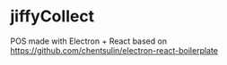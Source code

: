 # jiffyCollect

POS made with Electron + React based on https://github.com/chentsulin/electron-react-boilerplate
